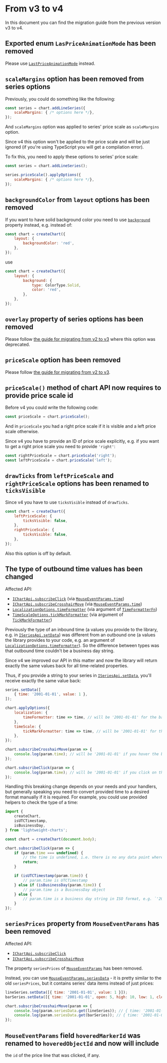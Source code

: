 # From v3 to v4

In this document you can find the migration guide from the previous version v3 to v4.

## Exported enum `LasPriceAnimationMode` has been removed

Please use [`LastPriceAnimationMode`](/api/enums/LastPriceAnimationMode.md) instead.

## `scaleMargins` option has been removed from series options

Previously, you could do something like the following:

```js
const series = chart.addLineSeries({
    scaleMargins: { /* options here */},
});
```

And `scaleMargins` option was applied to series' price scale as `scaleMargins` option.

Since v4 this option won't be applied to the price scale and will be just ignored (if you're using TypeScript you will get a compilation error).

To fix this, you need to apply these options to series' price scale:

```js
const series = chart.addLineSeries();

series.priceScale().applyOptions({
    scaleMargins: { /* options here */},
});
```

## `backgroundColor` from `layout` options has been removed

If you want to have solid background color you need to use [`background`](/api/interfaces/LayoutOptions.md#background) property instead, e.g. instead of:

```js
const chart = createChart({
    layout: {
        backgroundColor: 'red',
    },
});
```

use

```js
const chart = createChart({
    layout: {
        background: {
            type: ColorType.Solid,
            color: 'red',
        },
    },
});
```

## `overlay` property of series options has been removed

Please follow [the guide for migrating from v2 to v3](./from-v2-to-v3.md#creating-overlay) where this option was deprecated.

## `priceScale` option has been removed

Please follow [the guide for migrating from v2 to v3](./from-v2-to-v3.md#two-price-scales).

## `priceScale()` method of chart API now requires to provide price scale id

Before v4 you could write the following code:

```js
const priceScale = chart.priceScale();
```

And in `priceScale` you had a right price scale if it is visible and a left price scale otherwise.

Since v4 you have to provide an ID of price scale explicitly, e.g. if you want to get a right price scale you need to provide `'right'`:

```js
const rightPriceScale = chart.priceScale('right');
const leftPriceScale = chart.priceScale('left');
```

## `drawTicks` from `leftPriceScale` and `rightPriceScale` options has been renamed to `ticksVisible`

Since v4 you have to use `ticksVisible` instead of `drawTicks`.

```js
const chart = createChart({
    leftPriceScale: {
        ticksVisible: false,
    },
    rightPriceScale: {
        ticksVisible: false,
    },
});
```

Also this option is off by default.

## The type of outbound time values has been changed

Affected API:

- [`IChartApi.subscribeClick`](/api/interfaces/IChartApi.md#subscribeclick) (via [`MouseEventParams.time`](/api/interfaces/MouseEventParams.md#time))
- [`IChartApi.subscribeCrosshairMove`](/api/interfaces/IChartApi.md#subscribecrosshairmove) (via [`MouseEventParams.time`](/api/interfaces/MouseEventParams.md#time))
- [`LocalizationOptions.timeFormatter`](/api/interfaces/LocalizationOptions.md#timeformatter) (via argument of [`TimeFormatterFn`](/api/index.md#timeformatterfn))
- [`TimeScaleOptions.tickMarkFormatter`](/api/interfaces/TimeScaleOptions.md#tickmarkformatter) (via argument of [`TickMarkFormatter`](/api/index.md#tickmarkformatter))

Previously the type of an inbound time (a values you provide to the library, e.g. in [`ISeriesApi.setData`](/api/interfaces/ISeriesApi.md#setdata)) was different from an outbound one (a values the library provides to your code, e.g. an argument of [`LocalizationOptions.timeFormatter`](/api/interfaces/LocalizationOptions.md#timeformatter)).
So the difference between types was that outbound time couldn't be a business day string.

Since v4 we improved our API in this matter and now the library will return exactly the same values back for all time-related properties.

Thus, if you provide a string to your series in [`ISeriesApi.setData`](/api/interfaces/ISeriesApi.md#setdata), you'll receive exactly the same value back:

```js
series.setData([
    { time: '2001-01-01', value: 1 },
]);

chart.applyOptions({
    localization: {
        timeFormatter: time => time, // will be '2001-01-01' for the bar above
    },
    timeScale: {
        tickMarkFormatter: time => time, // will be '2001-01-01' for the bar above
    },
});

chart.subscribeCrosshairMove(param => {
    console.log(param.time); // will be '2001-01-01' if you hover the bar above
});

chart.subscribeClick(param => {
    console.log(param.time); // will be '2001-01-01' if you click on the bar above
});
```

Handling this breaking change depends on your needs and your handlers, but generally speaking you need to convert provided time to a desired format manually if it is required.
For example, you could use provided helpers to check the type of a time:

```js
import {
    createChart,
    isUTCTimestamp,
    isBusinessDay,
} from 'lightweight-charts';

const chart = createChart(document.body);

chart.subscribeClick(param => {
    if (param.time === undefined) {
        // the time is undefined, i.e. there is no any data point where a time could be received from
        return;
    }

    if (isUTCTimestamp(param.time)) {
        // param.time is UTCTimestamp
    } else if (isBusinessDay(param.time)) {
        // param.time is a BusinessDay object
    } else {
        // param.time is a business day string in ISO format, e.g. `'2010-01-01'`
    }
});
```

## `seriesPrices` property from `MouseEventParams` has been removed

Affected API:

- [`IChartApi.subscribeClick`](/api/interfaces/IChartApi.md#subscribeclick)
- [`IChartApi.subscribeCrosshairMove`](/api/interfaces/IChartApi.md#subscribecrosshairmove)

The property `seriesPrices` of [`MouseEventParams`](/api/interfaces/MouseEventParams.md) has been removed.

Instead, you can use [`MouseEventParams.seriesData`](/api/interfaces/MouseEventParams.md#seriesdata) - it is pretty similar to the old `seriesPrices`, but it contains series' data items instead of just prices:

```js
lineSeries.setData([{ time: '2001-01-01', value: 1 }]);
barSeries.setData([{ time: '2001-01-01', open: 5, high: 10, low: 1, close: 7 }]);

chart.subscribeCrosshairMove(param => {
    console.log(param.seriesData.get(lineSeries)); // { time: '2001-01-01', value: 1 } or undefined
    console.log(param.seriesData.get(barSeries)); // { time: '2001-01-01', open: 5, high: 10, low: 1, close: 7 } or undefined
});
```

## `MouseEventParams` field `hoveredMarkerId` was renamed to `hoveredObjectId` and now will include
the `id` of the price line that was clicked, if any.
